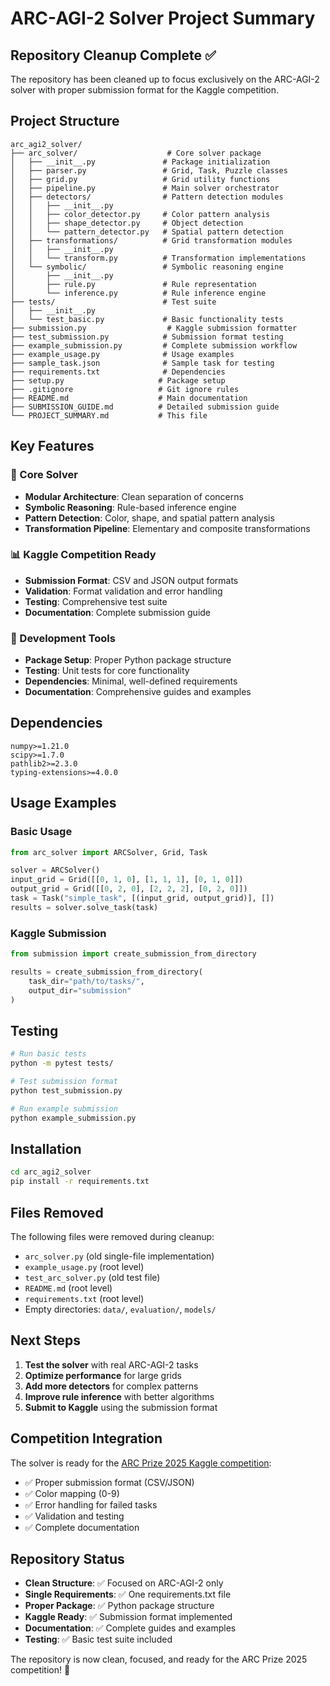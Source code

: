 # ARC-AGI-2 Solver Project Summary

## Repository Cleanup Complete ✅

The repository has been cleaned up to focus exclusively on the ARC-AGI-2 solver with proper submission format for the Kaggle competition.

## Project Structure

```
arc_agi2_solver/
├── arc_solver/                    # Core solver package
│   ├── __init__.py               # Package initialization
│   ├── parser.py                 # Grid, Task, Puzzle classes
│   ├── grid.py                   # Grid utility functions
│   ├── pipeline.py               # Main solver orchestrator
│   ├── detectors/                # Pattern detection modules
│   │   ├── __init__.py
│   │   ├── color_detector.py     # Color pattern analysis
│   │   ├── shape_detector.py     # Object detection
│   │   └── pattern_detector.py   # Spatial pattern detection
│   ├── transformations/          # Grid transformation modules
│   │   ├── __init__.py
│   │   └── transform.py          # Transformation implementations
│   └── symbolic/                 # Symbolic reasoning engine
│       ├── __init__.py
│       ├── rule.py               # Rule representation
│       └── inference.py          # Rule inference engine
├── tests/                        # Test suite
│   ├── __init__.py
│   └── test_basic.py             # Basic functionality tests
├── submission.py                  # Kaggle submission formatter
├── test_submission.py            # Submission format testing
├── example_submission.py         # Complete submission workflow
├── example_usage.py              # Usage examples
├── sample_task.json              # Sample task for testing
├── requirements.txt              # Dependencies
├── setup.py                     # Package setup
├── .gitignore                   # Git ignore rules
├── README.md                    # Main documentation
├── SUBMISSION_GUIDE.md          # Detailed submission guide
└── PROJECT_SUMMARY.md           # This file
```

## Key Features

### 🧠 Core Solver
- **Modular Architecture**: Clean separation of concerns
- **Symbolic Reasoning**: Rule-based inference engine
- **Pattern Detection**: Color, shape, and spatial pattern analysis
- **Transformation Pipeline**: Elementary and composite transformations

### 📊 Kaggle Competition Ready
- **Submission Format**: CSV and JSON output formats
- **Validation**: Format validation and error handling
- **Testing**: Comprehensive test suite
- **Documentation**: Complete submission guide

### 🔧 Development Tools
- **Package Setup**: Proper Python package structure
- **Testing**: Unit tests for core functionality
- **Dependencies**: Minimal, well-defined requirements
- **Documentation**: Comprehensive guides and examples

## Dependencies

```
numpy>=1.21.0
scipy>=1.7.0
pathlib2>=2.3.0
typing-extensions>=4.0.0
```

## Usage Examples

### Basic Usage
```python
from arc_solver import ARCSolver, Grid, Task

solver = ARCSolver()
input_grid = Grid([[0, 1, 0], [1, 1, 1], [0, 1, 0]])
output_grid = Grid([[0, 2, 0], [2, 2, 2], [0, 2, 0]])
task = Task("simple_task", [(input_grid, output_grid)], [])
results = solver.solve_task(task)
```

### Kaggle Submission
```python
from submission import create_submission_from_directory

results = create_submission_from_directory(
    task_dir="path/to/tasks/",
    output_dir="submission"
)
```

## Testing

```bash
# Run basic tests
python -m pytest tests/

# Test submission format
python test_submission.py

# Run example submission
python example_submission.py
```

## Installation

```bash
cd arc_agi2_solver
pip install -r requirements.txt
```

## Files Removed

The following files were removed during cleanup:
- `arc_solver.py` (old single-file implementation)
- `example_usage.py` (root level)
- `test_arc_solver.py` (old test file)
- `README.md` (root level)
- `requirements.txt` (root level)
- Empty directories: `data/`, `evaluation/`, `models/`

## Next Steps

1. **Test the solver** with real ARC-AGI-2 tasks
2. **Optimize performance** for large grids
3. **Add more detectors** for complex patterns
4. **Improve rule inference** with better algorithms
5. **Submit to Kaggle** using the submission format

## Competition Integration

The solver is ready for the [ARC Prize 2025 Kaggle competition](https://www.kaggle.com/competitions/arc-prize-2025/overview):

- ✅ Proper submission format (CSV/JSON)
- ✅ Color mapping (0-9)
- ✅ Error handling for failed tasks
- ✅ Validation and testing
- ✅ Complete documentation

## Repository Status

- **Clean Structure**: ✅ Focused on ARC-AGI-2 only
- **Single Requirements**: ✅ One requirements.txt file
- **Proper Package**: ✅ Python package structure
- **Kaggle Ready**: ✅ Submission format implemented
- **Documentation**: ✅ Complete guides and examples
- **Testing**: ✅ Basic test suite included

The repository is now clean, focused, and ready for the ARC Prize 2025 competition! 🚀 